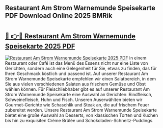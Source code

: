 ## Restaurant Am Strom Warnemunde Speisekarte PDF Download Online 2025 BMRik

# <h2><a href="http://gcbmas.nevu.top/?p=Restaurant+Am+Strom+Warnemunde+Speisekarte">🔗 👉🔴 Restaurant Am Strom Warnemunde Speisekarte 2025 PDF</a></h2>

[![Restaurant Am Strom Warnemunde Speisekarte 2025 PDF](https://i.imgur.com/dBaPXMq.png)](http://gcbmas.nevu.top/?p=Restaurant+Am+Strom+Warnemunde+Speisekarte)
In einem Restaurant oder Café ist das Menü des Essens nicht nur eine Liste von Gerichten, sondern auch eine Gelegenheit für Sie, etwas zu finden, das für Ihren Geschmack köstlich und passend ist. Auf unserer Restaurant Am Strom Warnemunde Speisekarte empfehlen wir einen Salatbereich, in dem Sie aus vielen verschiedenen Salaten aus frischem Gemüse und Obst wählen können. Für Fleischliebhaber gibt es auf unserer Restaurant Am Strom Warnemunde Speisekarte eine Auswahl an Gerichten: Rindfleisch, Schweinefleisch, Huhn und Fisch. Unseren Auserwählten bieten wir Gourmet-Gerichte wie Schaschlik und Steak an, die auf frischem Feuer zubereitet werden. Unsere Restaurant Am Strom Warnemunde Speisekarte bietet eine große Auswahl an Desserts, von klassischen Torten und Kuchen bis hin zu exquisiten Crème Brûlée und Schokoladen-Schneitz-Puddings.
